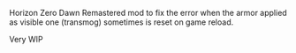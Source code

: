 Horizon Zero Dawn Remastered mod to fix the error when the armor applied as visible one (transmog) sometimes is reset on game reload.

Very WIP